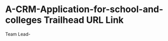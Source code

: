 # A-CRM-Application-for-school-and-colleges                                                                                                                               Trailhead URL Link                                                                                                                                                                                                          
Team Lead-
